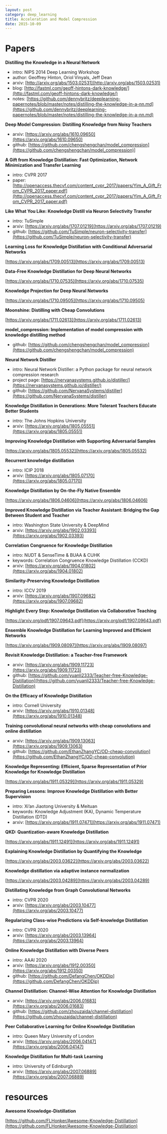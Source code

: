 ```yaml
---
layout: post
category: deep_learning
title: Acceleration and Model Compression
date: 2015-10-09
---
```


# Papers

**Distilling the Knowledge in a Neural Network**

- intro: NIPS 2014 Deep Learning Workshop
- author: Geoffrey Hinton, Oriol Vinyals, Jeff Dean
- arxiv: [http://arxiv.org/abs/1503.02531](http://arxiv.org/abs/1503.02531)
- blog: [http://fastml.com/geoff-hintons-dark-knowledge/](http://fastml.com/geoff-hintons-dark-knowledge/)
- notes: [https://github.com/dennybritz/deeplearning-papernotes/blob/master/notes/distilling-the-knowledge-in-a-nn.md](https://github.com/dennybritz/deeplearning-papernotes/blob/master/notes/distilling-the-knowledge-in-a-nn.md)

**Deep Model Compression: Distilling Knowledge from Noisy Teachers**

- arxiv: [https://arxiv.org/abs/1610.09650](https://arxiv.org/abs/1610.09650)
- github: [https://github.com/chengshengchan/model_compression](https://github.com/chengshengchan/model_compression)]

**A Gift from Knowledge Distillation: Fast Optimization, Network Minimization and Transfer Learning**

- intro: CVPR 2017
- paper: [http://openaccess.thecvf.com/content_cvpr_2017/papers/Yim_A_Gift_From_CVPR_2017_paper.pdf](http://openaccess.thecvf.com/content_cvpr_2017/papers/Yim_A_Gift_From_CVPR_2017_paper.pdf)

**Like What You Like: Knowledge Distill via Neuron Selectivity Transfer**

- intro: TuSimple
- arxiv: [https://arxiv.org/abs/1707.01219](https://arxiv.org/abs/1707.01219)
- github: [https://github.com/TuSimple/neuron-selectivity-transfer](https://github.com/TuSimple/neuron-selectivity-transfer)

**Learning Loss for Knowledge Distillation with Conditional Adversarial Networks**

[https://arxiv.org/abs/1709.00513](https://arxiv.org/abs/1709.00513)

**Data-Free Knowledge Distillation for Deep Neural Networks**

[https://arxiv.org/abs/1710.07535](https://arxiv.org/abs/1710.07535)

**Knowledge Projection for Deep Neural Networks**

[https://arxiv.org/abs/1710.09505](https://arxiv.org/abs/1710.09505)

**Moonshine: Distilling with Cheap Convolutions**

[https://arxiv.org/abs/1711.02613](https://arxiv.org/abs/1711.02613)

**model_compression: Implementation of model compression with knowledge distilling method**

- github: [https://github.com/chengshengchan/model_compression](https://github.com/chengshengchan/model_compression)

**Neural Network Distiller**

- intro: Neural Network Distiller: a Python package for neural network compression research
- project page: [https://nervanasystems.github.io/distiller/](https://nervanasystems.github.io/distiller/)
- github: [https://github.com/NervanaSystems/distiller](https://github.com/NervanaSystems/distiller)

**Knowledge Distillation in Generations: More Tolerant Teachers Educate Better Students**

- intro: The Johns Hopkins University
- arxiv: [https://arxiv.org/abs/1805.05551](https://arxiv.org/abs/1805.05551)

**Improving Knowledge Distillation with Supporting Adversarial Samples**

[https://arxiv.org/abs/1805.05532](https://arxiv.org/abs/1805.05532)

**Recurrent knowledge distillation**

- intro: ICIP 2018
- arxiv: [https://arxiv.org/abs/1805.07170](https://arxiv.org/abs/1805.07170)

**Knowledge Distillation by On-the-Fly Native Ensemble**

[https://arxiv.org/abs/1806.04606](https://arxiv.org/abs/1806.04606)

**Improved Knowledge Distillation via Teacher Assistant: Bridging the Gap Between Student and Teacher**

- intro: Washington State University & DeepMind
- arxiv: [https://arxiv.org/abs/1902.03393](https://arxiv.org/abs/1902.03393)

**Correlation Congruence for Knowledge Distillation**

- intro: NUDT & SenseTime & BUAA & CUHK
- keywords: Correlation Congruence Knowledge Distillation (CCKD)
- arxiv: [https://arxiv.org/abs/1904.01802](https://arxiv.org/abs/1904.01802)

**Similarity-Preserving Knowledge Distillation**

- intro: ICCV 2019
- arxiv: [https://arxiv.org/abs/1907.09682](https://arxiv.org/abs/1907.09682)

**Highlight Every Step: Knowledge Distillation via Collaborative Teaching**

[https://arxiv.org/pdf/1907.09643.pdf](https://arxiv.org/pdf/1907.09643.pdf)

**Ensemble Knowledge Distillation for Learning Improved and Efficient Networks**

[https://arxiv.org/abs/1909.08097](https://arxiv.org/abs/1909.08097)

**Revisit Knowledge Distillation: a Teacher-free Framework**

- arxiv: [https://arxiv.org/abs/1909.11723](https://arxiv.org/abs/1909.11723)
- github: [https://github.com/yuanli2333/Teacher-free-Knowledge-Distillation](https://github.com/yuanli2333/Teacher-free-Knowledge-Distillation)

**On the Efficacy of Knowledge Distillation**

- intro: Cornell University
- arxiv: [https://arxiv.org/abs/1910.01348](https://arxiv.org/abs/1910.01348)

**Training convolutional neural networks with cheap convolutions and online distillation**

- arxiv: [https://arxiv.org/abs/1909.13063](https://arxiv.org/abs/1909.13063)
- github: [https://github.com/EthanZhangYC/OD-cheap-convolution](https://github.com/EthanZhangYC/OD-cheap-convolution)

**Knowledge Representing: Efficient, Sparse Representation of Prior Knowledge for Knowledge Distillation**

[https://arxiv.org/abs/1911.05329](https://arxiv.org/abs/1911.05329)

**Preparing Lessons: Improve Knowledge Distillation with Better Supervision**

- intro: Xi’an Jiaotong University & Meituan
- keywords: Knowledge Adjustment (KA), Dynamic Temperature Distillation (DTD)
- arxiv: [https://arxiv.org/abs/1911.07471](https://arxiv.org/abs/1911.07471)

**QKD: Quantization-aware Knowledge Distillation**

[https://arxiv.org/abs/1911.12491](https://arxiv.org/abs/1911.12491)

**Explaining Knowledge Distillation by Quantifying the Knowledge**

[https://arxiv.org/abs/2003.03622](https://arxiv.org/abs/2003.03622)

**Knowledge distillation via adaptive instance normalization**

[https://arxiv.org/abs/2003.04289](https://arxiv.org/abs/2003.04289)

**Distillating Knowledge from Graph Convolutional Networks**

- intro: CVPR 2020
- arxiv: [https://arxiv.org/abs/2003.10477](https://arxiv.org/abs/2003.10477)

**Regularizing Class-wise Predictions via Self-knowledge Distillation**

- intro: CVPR 2020
- arxiv: [https://arxiv.org/abs/2003.13964](https://arxiv.org/abs/2003.13964)

**Online Knowledge Distillation with Diverse Peers**

- intro: AAAI 2020
- arxiv: [https://arxiv.org/abs/1912.00350](https://arxiv.org/abs/1912.00350)
- github: [https://github.com/DefangChen/OKDDip](https://github.com/DefangChen/OKDDip)

**Channel Distillation: Channel-Wise Attention for Knowledge Distillation**

- arxiv: [https://arxiv.org/abs/2006.01683](https://arxiv.org/abs/2006.01683)
- github: [https://github.com/zhouzaida/channel-distillation](https://github.com/zhouzaida/channel-distillation)

**Peer Collaborative Learning for Online Knowledge Distillation**

- intro: Queen Mary University of London
- arxiv: [https://arxiv.org/abs/2006.04147](https://arxiv.org/abs/2006.04147)

**Knowledge Distillation for Multi-task Learning**

- intro: University of Edinburgh
- arxiv: [https://arxiv.org/abs/2007.06889](https://arxiv.org/abs/2007.06889)

# resources

**Awesome Knowledge-Distillation**

[https://github.com/FLHonker/Awesome-Knowledge-Distillation](https://github.com/FLHonker/Awesome-Knowledge-Distillation)
